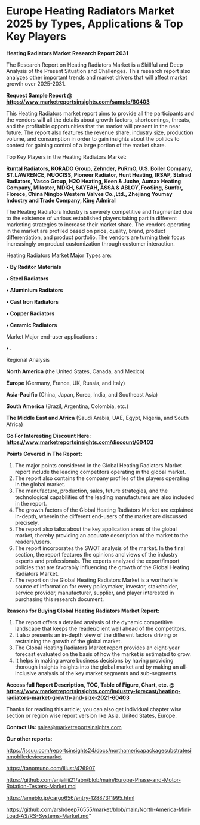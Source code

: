 # Europe Heating Radiators Market 2025 by Types, Applications & Top Key Players

<strong>Heating Radiators Market Research Report 2031</strong>

The Research Report on Heating Radiators Market is a Skillful and Deep Analysis of the Present Situation and Challenges. This research report also analyzes other important trends and market drivers that will affect market growth over 2025-2031.

<strong>Request Sample Report @ <a href=https://www.marketreportsinsights.com/sample/60403>https://www.marketreportsinsights.com/sample/60403</a></strong>

This Heating Radiators market report aims to provide all the participants and the vendors will all the details about growth factors, shortcomings, threats, and the profitable opportunities that the market will present in the near future. The report also features the revenue share, industry size, production volume, and consumption in order to gain insights about the politics to contest for gaining control of a large portion of the market share.

Top Key Players in the Heating Radiators Market:

<strong>Runtal Radiators, KORADO Group, Zehnder, PuRmO, U.S. Boiler Company, ST.LAWRENCE, NUOCISS, Pioneer Radiator, Hunt Heating, IRSAP, Stelrad Radiators, Vasco Group, H2O Heating, Keen & Juche, Aumax Heating Company, Milaster, MDKH, SAYEAH, ASSA & ABLOY, FooSing, Sunfar, Florece, China Ningbo Western Valves Co.,Ltd., Zhejiang Youmay Industry and Trade Company, King Admiral</strong>

The Heating Radiators Industry is severely competitive and fragmented due to the existence of various established players taking part in different marketing strategies to increase their market share. The vendors operating in the market are profiled based on price, quality, brand, product differentiation, and product portfolio. The vendors are turning their focus increasingly on product customization through customer interaction.

Heating Radiators Market Major Types are:

<strong>• By Raditor Materials

• Steel Radiators

• Aluminium Radiators

• Cast Iron Radiators

• Copper Radiators

• Ceramic Radiators</strong>

Market Major end-user applications :

<strong>• .</strong>

Regional Analysis

</u><strong><b>North America</b></strong> (the United States, Canada, and Mexico)

<strong><b>Europe </b></strong>(Germany, France, UK, Russia, and Italy)

<strong><b>Asia-Pacific</b></strong> (China, Japan, Korea, India, and Southeast Asia)

<strong><b>South America</b></strong> (Brazil, Argentina, Colombia, etc.)

<strong><b>The Middle East and Africa</b></strong> (Saudi Arabia, UAE, Egypt, Nigeria, and South Africa)

<strong>Go For Interesting Discount Here: <a href=https://www.marketreportsinsights.com/discount/60403>https://www.marketreportsinsights.com/discount/60403</a></strong>

<strong>Points Covered in The Report:</strong>
<ol>
  <li>The major points considered in the Global Heating Radiators Market report include the leading competitors operating in the global market.</li>
  <li>The report also contains the company profiles of the players operating in the global market.</li>
  <li>The manufacture, production, sales, future strategies, and the technological capabilities of the leading manufacturers are also included in the report.</li>
  <li>The growth factors of the Global Heating Radiators Market are explained in-depth, wherein the different end-users of the market are discussed precisely.</li>
  <li>The report also talks about the key application areas of the global market, thereby providing an accurate description of the market to the readers/users.</li>
  <li>The report incorporates the SWOT analysis of the market. In the final section, the report features the opinions and views of the industry experts and professionals. The experts analyzed the export/import policies that are favorably influencing the growth of the Global Heating Radiators Market.</li>
  <li>The report on the Global Heating Radiators Market is a worthwhile source of information for every policymaker, investor, stakeholder, service provider, manufacturer, supplier, and player interested in purchasing this research document.</li>
</ol>
<strong>Reasons for Buying Global Heating Radiators Market Report:</strong>

<ol>
  <li>The report offers a detailed analysis of the dynamic competitive landscape that keeps the reader/client well ahead of the competitors.</li>
  <li>It also presents an in-depth view of the different factors driving or restraining the growth of the global market.</li>
  <li>The Global Heating Radiators Market report provides an eight-year forecast evaluated on the basis of how the market is estimated to grow.</li>
  <li>It helps in making aware business decisions by having providing thorough insights insights into the global market and by making an all-inclusive analysis of the key market segments and sub-segments.</li>
</ol>
<strong>Access full Report Description, TOC, Table of Figure, Chart, etc. @ <a href=https://www.marketreportsinsights.com/industry-forecast/heating-radiators-market-growth-and-size-2021-60403>https://www.marketreportsinsights.com/industry-forecast/heating-radiators-market-growth-and-size-2021-60403</a></strong>


Thanks for reading this article; you can also get individual chapter wise section or region wise report version like Asia, United States, Europe.

<strong>Contact Us:</strong>
sales@marketreportsinsights.com

<strong>Our other reports:</strong>

<a href=https://issuu.com/reportsinsights24/docs/northamericapackagesubstratesinmobiledevicesmarket>https://issuu.com/reportsinsights24/docs/northamericapackagesubstratesinmobiledevicesmarket</a>

<a href=https://tanomuno.com/illust/476907>https://tanomuno.com/illust/476907</a>

<a href=https://github.com/anjaliiii21/abn/blob/main/Europe-Phase-and-Motor-Rotation-Testers-Market.md>https://github.com/anjaliiii21/abn/blob/main/Europe-Phase-and-Motor-Rotation-Testers-Market.md</a>

<a href=https://ameblo.jp/cargo656/entry-12887311995.html>https://ameblo.jp/cargo656/entry-12887311995.html</a>

<a href=https://github.com/arshdeep76555/market/blob/main/North-America-Mini-Load-AS/RS-Systems-Market.md>https://github.com/arshdeep76555/market/blob/main/North-America-Mini-Load-AS/RS-Systems-Market.md</a>"
